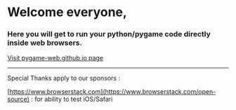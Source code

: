 # Welcome everyone, 

### Here you will get to run your python/pygame code directly inside web browsers.

[Visit pygame-web.github.io page](https://pygame-web.github.io)










____

Special Thanks apply to our sponsors :

[https://www.browserstack.com](https://www.browserstack.com/open-source) : for ability to test iOS/Safari
